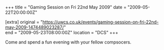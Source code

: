 +++
title = "Gaming Session on Fri 22nd May 2009"
date = "2009-05-22T20:00:00Z"

[extra]
original = "https://uwcs.co.uk/events/gaming-session-on-fri-22nd-may-2009-1474489023287/"    
end = "2009-05-23T08:00:00Z"
location = "DCS"
+++

Come and spend a fun evening with your fellow compsocers.


